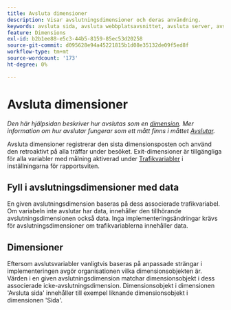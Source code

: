 ```yaml
---
title: Avsluta dimensioner
description: Visar avslutningsdimensioner och deras användning.
keywords: avsluta sida, avsluta webbplatsavsnittet, avsluta server, avsluta anpassad information
feature: Dimensions
exl-id: b2b1ee88-e5c3-44b5-8159-85ec53d20258
source-git-commit: d095628e94a45221815b1d08e35132de09f5ed8f
workflow-type: tm+mt
source-wordcount: '173'
ht-degree: 0%

---
```


# Avsluta dimensioner

*Den här hjälpsidan beskriver hur avslutas som en [dimension](overview.md). Mer information om hur avslutar fungerar som ett mått finns i måttet [Avslutar](../metrics/exits.md).*

Avsluta dimensioner registrerar den sista dimensionsposten och använd den retroaktivt på alla träffar under besöket. Exit-dimensioner är tillgängliga för alla variabler med målning aktiverad under [Trafikvariabler](/help/admin/admin/c-manage-report-suites/c-edit-report-suites/c-traffic-variables/traffic-var.md) i inställningarna för rapportsviten.

## Fyll i avslutningsdimensioner med data

En given avslutningsdimension baseras på dess associerade trafikvariabel. Om variabeln inte avslutar har data, innehåller den tillhörande avslutningsdimensionen också data. Inga implementeringsändringar krävs för avslutningsdimensioner om trafikvariablerna innehåller data.

## Dimensioner

Eftersom avslutsvariabler vanligtvis baseras på anpassade strängar i implementeringen avgör organisationen vilka dimensionsobjekten är. Värden i en given avslutningsdimension matchar dimensionsobjekt i dess associerade icke-avslutningsdimension. Dimensionsobjekt i dimensionen &#39;Avsluta sida&#39; innehåller till exempel liknande dimensionsobjekt i dimensionen &#39;Sida&#39;.
